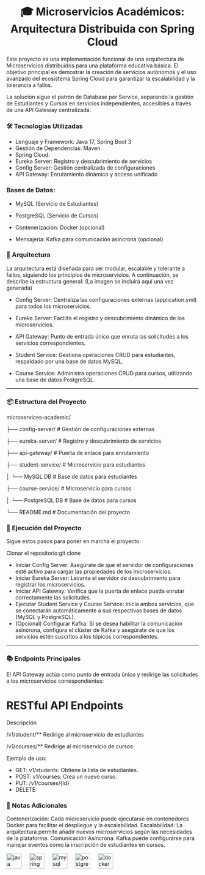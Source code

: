 <h1 align="center">🎓 Microservicios Académicos: Arquitectura Distribuida con Spring Cloud</h1>

Este proyecto es una implementación funcional de una arquitectura de Microservicios distribuidos para una plataforma educativa básica. El objetivo principal es demostrar la creación de servicios autónomos y el uso avanzado del ecosistema Spring Cloud para garantizar la escalabilidad y la tolerancia a fallos.

La solución sigue el patrón de Database per Service, separando la gestión de Estudiantes y Cursos en servicios independientes, accesibles a través de una API Gateway centralizada.

### **🛠️ Tecnologías Utilizadas**

- Lenguaje y Framework: Java 17, Spring Boot 3
- Gestión de Dependencias: Maven
- Spring Cloud:
- Eureka Server: Registro y descubrimiento de servicios
- Config Server: Gestión centralizada de configuraciones
- API Gateway: Enrutamiento dinámico y acceso unificado


### **Bases de Datos:**
- MySQL (Servicio de Estudiantes)
- PostgreSQL (Servicio de Cursos)

- Contenerización: Docker (opcional)
- Mensajería: Kafka para comunicación asíncrona (opcional)


### **🧩 Arquitectura**
La arquitectura está diseñada para ser modular, escalable y tolerante a fallos, siguiendo los principios de microservicios. A continuación, se describe la estructura general:
 (La imagen se incluirá aquí una vez generada)

- Config Server: Centraliza las configuraciones externas (application.yml) para todos los microservicios.
  
- Eureka Server: Facilita el registro y descubrimiento dinámico de los microservicios.
- API Gateway: Punto de entrada único que enruta las solicitudes a los servicios correspondientes.
- Student Service: Gestiona operaciones CRUD para estudiantes, respaldado por una base de datos MySQL.
- Course Service: Administra operaciones CRUD para cursos, utilizando una base de datos PostgreSQL.
____________________________________________________________________________________________________

### **📦 Estructura del Proyecto**

microservices-academic/

├── config-server/             # Gestión de configuraciones externas

├── eureka-server/             # Registro y descubrimiento de servicios

├── api-gateway/               # Puerta de enlace para enrutamiento

├── student-service/           # Microservicio para estudiantes

│   └── MySQL DB              # Base de datos para estudiantes

├── course-service/            # Microservicio para cursos

│   └── PostgreSQL DB         # Base de datos para cursos

└── README.md                  # Documentación del proyecto


### **🚀 Ejecución del Proyecto**
Sigue estos pasos para poner en marcha el proyecto:

Clonar el repositorio:git clone <URL-del-repositorio>


- Iniciar Config Server: Asegúrate de que el servidor de configuraciones esté activo para cargar las propiedades de los microservicios.
- Iniciar Eureka Server: Levanta el servidor de descubrimiento para registrar los microservicios.
- Iniciar API Gateway: Verifica que la puerta de enlace pueda enrutar correctamente las solicitudes.
- Ejecutar Student Service y Course Service: Inicia ambos servicios, que se conectarán automáticamente a sus respectivas bases de datos (MySQL y PostgreSQL).
- (Opcional) Configurar Kafka: Si se desea habilitar la comunicación asíncrona, configura el clúster de Kafka y asegúrate de que los servicios estén suscritos a los tópicos correspondientes.
_______________________________________________________________________________

### **📚 Endpoints Principales**
El API Gateway actúa como punto de entrada único y redirige las solicitudes a los microservicios correspondientes:


# **RESTful API Endpoints**
Descripción

/v1/student/**
Redirige al microservicio de estudiantes

/v1/courses/**
Redirige al microservicio de cursos

Ejemplo de uso:

- GET: v1/students: Obtiene la lista de estudiantes.
- POST: v1/courses: Crea un nuevo curso.
- PUT: /v1/courses/{id}
- DELETE:


### **📝 Notas Adicionales**

Contenerización: Cada microservicio puede ejecutarse en contenedores Docker para facilitar el despliegue y la escalabilidad.
Escalabilidad: La arquitectura permite añadir nuevos microservicios según las necesidades de la plataforma.
Comunicación Asíncrona: Kafka puede configurarse para manejar eventos como la inscripción de estudiantes en cursos.

<div align="left">
  <img src="https://cdn.jsdelivr.net/gh/devicons/devicon/icons/java/java-original.svg" height="40" alt="java logo"  />
  <img width="12" />
  <img src="https://cdn.jsdelivr.net/gh/devicons/devicon/icons/spring/spring-original.svg" height="40" alt="spring logo"  />
  <img width="12" />
  <img src="https://cdn.jsdelivr.net/gh/devicons/devicon/icons/mysql/mysql-original.svg" height="40" alt="mysql logo"  />
  <img width="12" />
  <img src="https://cdn.jsdelivr.net/gh/devicons/devicon/icons/postgresql/postgresql-original.svg" height="40" alt="postgresql logo"  />
  <img width="12" />
  <img src="https://cdn.jsdelivr.net/gh/devicons/devicon/icons/docker/docker-original.svg" height="40" alt="docker logo"  />
</div>

###
  
